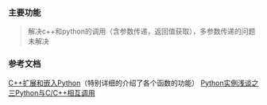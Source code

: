### 主要功能

> 解决c++和python的调用（含参数传递，返回值获取），多参数传递的问题未解决

### 参考文档

[C++扩展和嵌入Python](http://www.51cto.com/specbook/17/3604.htm)（特别详细的介绍了各个函数的功能）
[Python实例浅谈之三Python与C/C++相互调用](http://blog.csdn.net/taiyang1987912/article/details/44779719)


